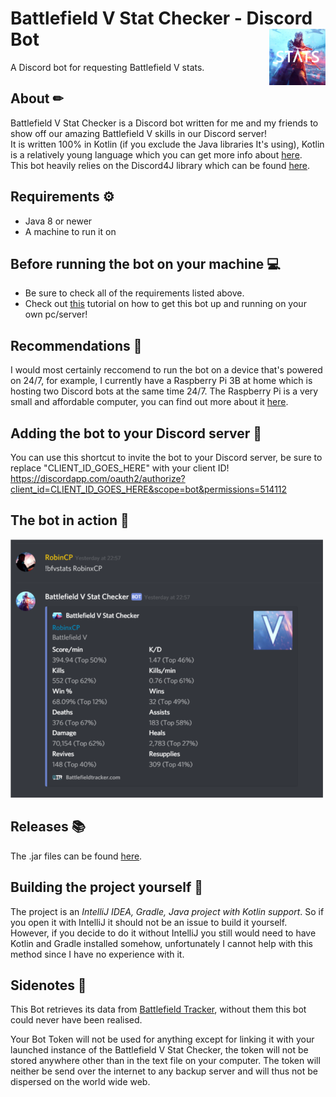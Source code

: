 # Battlefield V Stat Checker - Discord Bot <img src="Images/Stats.png" align="right" width="90" height="90"/>  
A Discord bot for requesting Battlefield V stats.

## About ✏
Battlefield V Stat Checker is a Discord bot written for me and my friends to show off our amazing Battlefield V skills in our Discord server!  
It is written 100% in Kotlin (if you exclude the Java libraries It's using), Kotlin is a relatively young language which you can get more info about [here](https://kotlinlang.org/).  
This bot heavily relies on the Discord4J library which can be found [here](https://discord4j.com/).

## Requirements ⚙
- Java 8 or newer
- A machine to run it on

## Before running the bot on your machine 💻
- Be sure to check all of the requirements listed above.
- Check out [this](HOW-TO-RUN.MD) tutorial on how to get this bot up and running on your own pc/server! 

## Recommendations 🧠
I would most certainly reccomend to run the bot on a device that's powered on 24/7, for example, I currently have a Raspberry Pi 3B at home which is hosting two Discord bots at the same time 24/7. The Raspberry Pi is a very small and affordable computer, you can find out more about it [here](https://www.raspberrypi.org/). 

## Adding the bot to your Discord server 🔑
You can use this shortcut to invite the bot to your Discord server, be sure to replace "CLIENT_ID_GOES_HERE" with your client ID!  
https://discordapp.com/oauth2/authorize?client_id=CLIENT_ID_GOES_HERE&scope=bot&permissions=514112

## The bot in action 🚀
<img src="Images/Example.png" width="500"/>

## Releases 📚
The .jar files can be found [here](Releases). 

## Building the project yourself 🔨
The project is an _IntelliJ IDEA, Gradle, Java project with Kotlin support_. So if you open it with IntelliJ it should not be an issue to build it yourself. However, if you decide to do it without IntelliJ you still would need to have Kotlin and Gradle installed somehow, unfortunately I cannot help with this method since I have no experience with it. 

## Sidenotes 📝
This Bot retrieves its data from [Battlefield Tracker](https://battlefieldtracker.com/), without them this bot could never have been realised.  

Your Bot Token will not be used for anything except for linking it with your launched instance of the Battlefield V Stat Checker, the token will not be stored anywhere other than in the text file on your computer. The token will neither be send over the internet to any backup server and will thus not be dispersed on the world wide web. 







